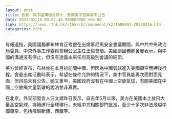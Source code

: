 ```yaml
---
layout: post
title: 舍曼︰與中國溝通沒停止　暫無美中官員會面公告
date: 2023-02-16 09:07:49.000000000 +08:00
link: https://news.rthk.hk/rthk/ch/component/k2/1688091-20230216.htm
categories: rthk
---
```


有報道指，美國國務卿布林肯正考慮在出席慕尼黑安全會議期間，與中共中央政治局委員、中央外事工作委員會辦公室主任王毅會晤。美國副國務卿舍曼表示，與中國的溝通沒有停止，但沒有透露未來任何高級別會議的細節。

美方曾經宣布，布林肯在本月初訪問中國，但因為中國氣球進入美國領空而押後行程。舍曼出席活動時表示，希望在條件允許的情況下，美中官員能再次面對面見面，但目前未有公告。她又重申，美國政府沒有在中國上空放氣球，有關美國在中國上空放飛大量氣球的說法並非真實。

在北京，外交部發言人汪文斌昨日表示，自去年5月以來，美方在美國本土放飛大量高空氣球，持續進行全球環行，未經中方相關部門批准，至少十多次非法飛越中國領空，包括飛越新疆、西藏等。
